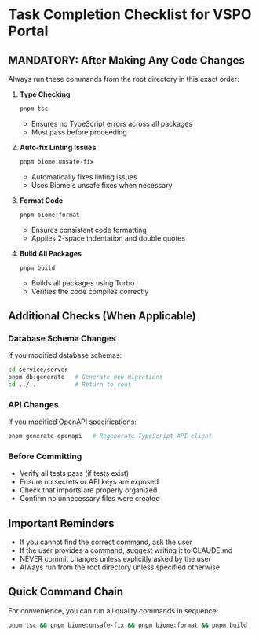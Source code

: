 # Task Completion Checklist for VSPO Portal

## MANDATORY: After Making Any Code Changes

Always run these commands from the root directory in this exact order:

1. **Type Checking**
   ```bash
   pnpm tsc
   ```
   - Ensures no TypeScript errors across all packages
   - Must pass before proceeding

2. **Auto-fix Linting Issues**
   ```bash
   pnpm biome:unsafe-fix
   ```
   - Automatically fixes linting issues
   - Uses Biome's unsafe fixes when necessary

3. **Format Code**
   ```bash
   pnpm biome:format
   ```
   - Ensures consistent code formatting
   - Applies 2-space indentation and double quotes

4. **Build All Packages**
   ```bash
   pnpm build
   ```
   - Builds all packages using Turbo
   - Verifies the code compiles correctly

## Additional Checks (When Applicable)

### Database Schema Changes
If you modified database schemas:
```bash
cd service/server
pnpm db:generate   # Generate new migrations
cd ../..           # Return to root
```

### API Changes
If you modified OpenAPI specifications:
```bash
pnpm generate-openapi   # Regenerate TypeScript API client
```

### Before Committing
- Verify all tests pass (if tests exist)
- Ensure no secrets or API keys are exposed
- Check that imports are properly organized
- Confirm no unnecessary files were created

## Important Reminders
- If you cannot find the correct command, ask the user
- If the user provides a command, suggest writing it to CLAUDE.md
- NEVER commit changes unless explicitly asked by the user
- Always run from the root directory unless specified otherwise

## Quick Command Chain
For convenience, you can run all quality commands in sequence:
```bash
pnpm tsc && pnpm biome:unsafe-fix && pnpm biome:format && pnpm build
```
